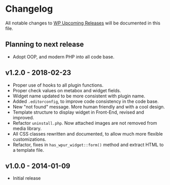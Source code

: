 # Changelog

All notable changes to [WP Upcoming Releases](https://wordpress.org/plugins/wp-upcoming-releases) will be documented in this file.

## Planning to next release

- Adopt OOP, and modern PHP into all code base.

## v1.2.0 - 2018-02-23

- Proper use of hooks to all plugin functions.
- Proper check values on metabox and widget fields.
- Widget name updated to be more consistent with plugin name.
- Added `.editorconfig`, to improve code consistency in the code base.
- New "not found" message. More human friendly and with a cool design.
- Template structure to display widget in Front-End, revised and improved.
- Refactor `uninstall.php`. Now attached images are not removed from media library.
- All CSS classes rewritten and documented, to allow much more flexible customizations.
- Refactor, fixes in `has_wpur_widget::form()` method and extract HTML to a template file.

## v1.0.0 - 2014-01-09

- Initial release

